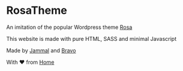 # RosaTheme
An imitation of the popular Wordpress theme [Rosa][rosa]

This website is made with pure HTML, SASS and minimal Javascript

Made by [Jammal][jammal] and [Bravo][bravo]

With ❤ from [Home][home]


[rosa]: https://themeforest.net/item/rosa-an-exquisite-restaurant-wordpress-theme/7920093
[jammal]: https://github.com/jammal7
[bravo]: https://github.com/adevcalledbravo
[home]: https://127.0.0.1
